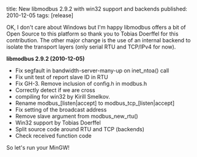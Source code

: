 title: New libmodbus 2.9.2 with win32 support and backends
published: 2010-12-05
tags: [release]

OK, I don't care about Windows but I'm happy libmodbus offers a
bit of Open Source to this platform so thank you to Tobias Doerffel for
this contribution. The other major change is the use of an internal
backend to isolate the transport layers (only serial RTU and TCP/IPv4
for now).

**libmodbus 2.9.2 (2010-12-05)**

-   Fix segfault in bandwidth-server-many-up on inet\_ntoa() call
-   Fix unit test of report slave ID in RTU
-   Fix GH-3. Remove inclusion of config.h in modbus.h
-   Correctly detect if we are cross
-   compiling for win32 by Kirill Smelkov.
-   Rename modbus\_[listen|accept] to modbus\_tcp\_[listen|accept]
-   Fix setting of the broadcast address
-   Remove slave argument from modbus\_new\_rtu()
-   Win32 support by Tobias Doerffel
-   Split source code around RTU and TCP (backends)
-   Check received function code

So let's run your MinGW!
